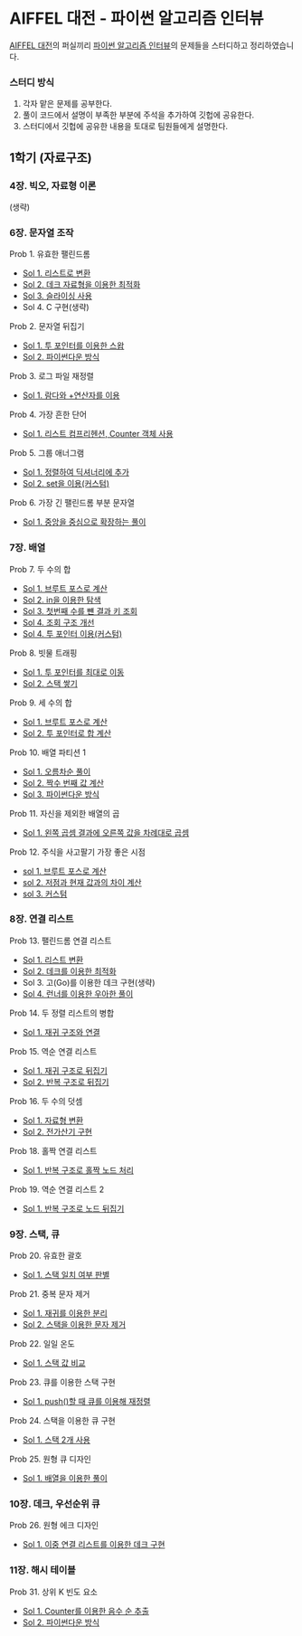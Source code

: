 # AIFFEL 대전 - 파이썬 알고리즘 인터뷰

[AIFFEL 대전](https://aiffel.io/aiffel-dj/)의 퍼실끼리 [파이썬 알고리즘 인터뷰](https://github.com/onlybooks/algorithm-interview)의 문제들을 스터디하고 정리하였습니다.

### 스터디 방식
1. 각자 맡은 문제를 공부한다.
2. 풀이 코드에서 설명이 부족한 부분에 주석을 추가하여 깃헙에 공유한다.
3. 스터디에서 깃헙에 공유한 내용을 토대로 팀원들에게 설명한다.

## 1학기 (자료구조)

### 4장. 빅오, 자료형 이론
(생략)

### 6장. 문자열 조작
Prob 1. 유효한 팰린드롬
- [Sol 1. 리스트로 변환](./ch6/p1_s1.py)
- [Sol 2. 데크 자료형을 이용한 최적화](./ch6/p1_s2.py)
- [Sol 3. 슬라이싱 사용](./ch6/p1_s3.py)
- Sol 4. C 구현(생략)

Prob 2. 문자열 뒤집기
- [Sol 1. 투 포인터를 이용한 스왑](./ch6/p2_s1.py)
- [Sol 2. 파이썬다운 방식](./ch6/p2_s2.py)

Prob 3. 로그 파일 재정렬
- [Sol 1. 람다와 +연산자를 이용](./ch6/p3_s1.py)

Prob 4. 가장 흔한 단어
- [Sol 1. 리스트 컴프리헨션, Counter 객체 사용](./ch6/p4_s1.py)

Prob 5. 그룹 애너그램
- [Sol 1. 정렬하여 딕셔너리에 추가](./ch6/p5_s1.py)
- [Sol 2. set을 이용(커스텀)](./ch6/p5_s2.py)

Prob 6. 가장 긴 팰린드롬 부분 문자열
- [Sol 1. 중앙을 중심으로 확장하는 풀이](./ch6/p6_s1.py)


### 7장. 배열

Prob 7. 두 수의 합
- [Sol 1. 브루트 포스로 계산](./ch7/p7_s1.py)
- [Sol 2. in을 이용한 탐색](./ch7/p7_s2.py)
- [Sol 3. 첫번째 수를 뺸 결과 키 조회](./ch7/p7_s3.py)
- [Sol 4. 조회 구조 개선](./ch7/p7_s4.py)
- [Sol 4. 투 포인터 이용(커스텀)](./ch7/p7_s5.py)

Prob 8. 빗물 트래핑
- [Sol 1. 투 포인터를 최대로 이동](./ch7/p8_s1.py)
- [Sol 2. 스택 쌓기](./ch7/p8_s2.py)

Prob 9. 세 수의 합
- [Sol 1. 브루트 포스로 계산](./ch7/p9_s1.py)
- [Sol 2. 투 포인터로 합 계산](./ch7/p9_s2.py)

Prob 10. 배열 파티션 1
- [Sol 1. 오름차순 풀이](./ch7/p10_s1.py)
- [Sol 2. 짝수 번째 값 계산](./ch7/p10_s2.py)
- [Sol 3. 파이썬다운 방식](./ch7/p10_s3.py)

Prob 11. 자신을 제외한 배열의 곱
- [Sol 1. 왼쪽 곱셈 결과에 오른쪽 값을 차례대로 곱셈](./ch7/p11_s1.py)

Prob 12. 주식을 사고팔기 가장 좋은 시점
- [sol 1. 브루트 포스로 계산](./ch7/p12_s1.py)
- [sol 2. 저점과 현재 값과의 차이 계산](./ch7/p12_s2.py)
- [sol 3. 커스텀](./ch7/p12_s3.py)


### 8장. 연결 리스트

Prob 13. 팰린드롬 연결 리스트
- [Sol 1. 리스트 변환](./ch8/p13_s1.py)
- [Sol 2. 데크를 이용한 최적화](./ch8/p13_s2.py)
- Sol 3. 고(Go)를 이용한 데크 구현(생략)
- [Sol 4. 런너를 이용한 우아한 풀이](./ch8/p13_s3.ipynb)

Prob 14. 두 정렬 리스트의 병합
- [Sol 1. 재귀 구조와 연결](./ch8/p14_s1.py)

Prob 15. 역순 연결 리스트
- [Sol 1. 재귀 구조로 뒤집기](./ch8/p15_s1.py)
- [Sol 2. 반복 구조로 뒤집기](./ch8/p15_s2.py)

Prob 16. 두 수의 덧셈
- [Sol 1. 자료형 변환](./ch8/p16_s1.py)
- [Sol 2. 전가산기 구현](./ch8/p16_s2.py)

Prob 18. 홀짝 연결 리스트
- [Sol 1. 반복 구조로 홀짝 노드 처리](./ch8/p18_s1.py)


Prob 19. 역순 연결 리스트 2
- [Sol 1. 반복 구조로 노드 뒤집기](./ch8/p19_s1.py)


### 9장. 스택, 큐

Prob 20. 유효한 괄호
- [Sol 1. 스택 일치 여부 판별](./ch9/p20_s1.py)

Prob 21. 중복 문자 제거
- [Sol 1. 재귀를 이용한 분리](./ch9/p21_s1.py)
- [Sol 2. 스택을 이용한 문자 제거](./ch9/p21_s2.py)

Prob 22. 일일 온도
- [Sol 1. 스택 값 비교](./ch9/p22_s1.py)

Prob 23. 큐를 이용한 스택 구현
- [Sol 1. push()할 때 큐를 이용해 재정렬](./ch9/p23_s1.py)

Prob 24. 스택을 이용한 큐 구현
- [Sol 1. 스택 2개 사용](./ch9/p24_s1.py)

Prob 25. 원형 큐 디자인
- [Sol 1. 배열을 이용한 풀이](./ch9/p25_s1.py)



### 10장. 데크, 우선순위 큐

Prob 26. 원형 에크 디자인
- [Sol 1. 이중 연결 리스트를 이용한 데크 구현](./ch10/p26_s1.py)


### 11장. 해시 테이블

Prob 31. 상위 K 빈도 요소
- [Sol 1. Counter를 이용한 음수 순 추출](./ch11/p31_s1.py)
- [Sol 2. 파이썬다운 방식](./ch11/p31_s2.py)